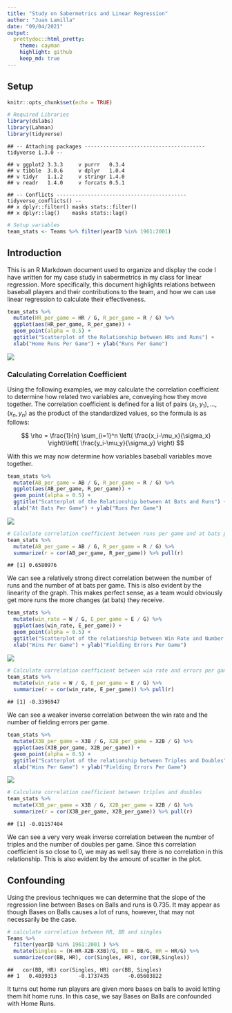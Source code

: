```yaml
---
title: "Study on Sabermetrics and Linear Regression"
author: "Juan Lamilla"
date: "09/04/2021"
output:
  prettydoc::html_pretty:
    theme: cayman
    highlight: github
    keep_md: true
---
```


## Setup


```r
knitr::opts_chunk$set(echo = TRUE)

# Required Libraries
library(dslabs)
library(Lahman)
library(tidyverse)
```

```
## -- Attaching packages --------------------------------------- tidyverse 1.3.0 --
```

```
## v ggplot2 3.3.3     v purrr   0.3.4
## v tibble  3.0.6     v dplyr   1.0.4
## v tidyr   1.1.2     v stringr 1.4.0
## v readr   1.4.0     v forcats 0.5.1
```

```
## -- Conflicts ------------------------------------------ tidyverse_conflicts() --
## x dplyr::filter() masks stats::filter()
## x dplyr::lag()    masks stats::lag()
```

```r
# Setup variables
team_stats <- Teams %>% filter(yearID %in% 1961:2001)
```

## Introduction

This is an R Markdown document used to organize and display the code I have written for my case study in sabermetrics in my class for linear regression. More specifically, this document highlights relations between baseball players and their contributions to the team, and how we can use linear regression to calculate their effectiveness.


```r
team_stats %>%
  mutate(HR_per_game = HR / G, R_per_game = R / G) %>%
  ggplot(aes(HR_per_game, R_per_game)) + 
  geom_point(alpha = 0.5) + 
  ggtitle("Scatterplot of the Relationship between HRs and Runs") +
  xlab("Home Runs Per Game") + ylab("Runs Per Game")
```

![](sabermetrics_markdown_files/figure-html/HR/R-1.png)<!-- -->

### Calculating Correlation Coefficient

Using the following examples, we may calculate the correlation coefficient to determine how related two variables are, conveying how they move together. The correlation coefficient is defined for a list of pairs $(x_1, y_1), \dots, (x_n,y_n)$ as the product of the standardized values, so the formula is as follows:

$$
\rho = \frac{1}{n} \sum_{i=1}^n \left( \frac{x_i-\mu_x}{\sigma_x} \right)\left( \frac{y_i-\mu_y}{\sigma_y} \right)
$$

With this we may now determine how variables baseball variables move together.


```r
team_stats %>%
  mutate(AB_per_game = AB / G, R_per_game = R / G) %>%
  ggplot(aes(AB_per_game, R_per_game)) + 
  geom_point(alpha = 0.5) + 
  ggtitle("Scatterplot of the Relationship between At Bats and Runs") +
  xlab("At Bats Per Game") + ylab("Runs Per Game")
```

![](sabermetrics_markdown_files/figure-html/AB/R-1.png)<!-- -->

```r
# Calculate correlation coefficient between runs per game and at bats per game
team_stats %>% 
  mutate(AB_per_game = AB / G, R_per_game = R / G) %>% 
  summarize(r = cor(AB_per_game, R_per_game)) %>% pull(r)
```

```
## [1] 0.6580976
```

We can see a relatively strong direct correlation between the number of runs and the number of at bats per game. This is also evident by the linearity of the graph. This makes perfect sense, as a team would obviously get more runs the more changes (at bats) they receive.


```r
team_stats %>%
  mutate(win_rate = W / G, E_per_game = E / G) %>%
  ggplot(aes(win_rate, E_per_game)) + 
  geom_point(alpha = 0.5) + 
  ggtitle("Scatterplot of the relationship between Win Rate and Number of Fielding Errors") +
  xlab("Wins Per Game") + ylab("Fielding Errors Per Game")
```

![](sabermetrics_markdown_files/figure-html/WR/FE-1.png)<!-- -->

```r
# Calculate correlation coefficient between win rate and errors per game
team_stats %>% 
  mutate(win_rate = W / G, E_per_game = E / G) %>% 
  summarize(r = cor(win_rate, E_per_game)) %>% pull(r)
```

```
## [1] -0.3396947
```

We can see a weaker inverse correlation between the win rate and the number of fielding errors per game.


```r
team_stats %>%
  mutate(X3B_per_game = X3B / G, X2B_per_game = X2B / G) %>%
  ggplot(aes(X3B_per_game, X2B_per_game)) + 
  geom_point(alpha = 0.5) + 
  ggtitle("Scatterplot of the relationship between Triples and Doubles") +
  xlab("Wins Per Game") + ylab("Fielding Errors Per Game")
```

![](sabermetrics_markdown_files/figure-html/X3B/X2B-1.png)<!-- -->

```r
# Calculate correlation coefficient between triples and doubles
team_stats %>% 
  mutate(X3B_per_game = X3B / G, X2B_per_game = X2B / G) %>% 
  summarize(r = cor(X3B_per_game, X2B_per_game)) %>% pull(r)
```

```
## [1] -0.01157404
```

We can see a very very weak inverse correlation between the number of triples and the number of doubles per game. Since this correlation coefficient is so close to 0, we may as well say there is no correlation in this relationship. This is also evident by the amount of scatter in the plot.

## Confounding

Using the previous techniques we can determine that the slope of the regression line between Bases on Balls and runs is 0.735. It may appear as though Bases on Balls causes a lot of runs, however, that may not necessarily be the case. 



```r
# calculate correlation between HR, BB and singles
Teams %>% 
  filter(yearID %in% 1961:2001 ) %>% 
  mutate(Singles = (H-HR-X2B-X3B)/G, BB = BB/G, HR = HR/G) %>%  
  summarize(cor(BB, HR), cor(Singles, HR), cor(BB,Singles))
```

```
##   cor(BB, HR) cor(Singles, HR) cor(BB, Singles)
## 1   0.4039313       -0.1737435      -0.05603822
```


It turns out home run players are given more bases on balls to avoid letting them hit home runs. In this case, we say Bases on Balls are confounded with Home Runs.




